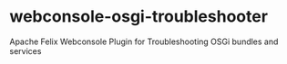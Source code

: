 # webconsole-osgi-troubleshooter
Apache Felix Webconsole Plugin for Troubleshooting OSGi bundles and services
